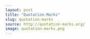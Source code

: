 ```yaml
---
layout: post
title: "Quotation-Marks"
slug: quotation-marks
source: http://quotation-marks.org/
image: quotation-marks.png
---
```

